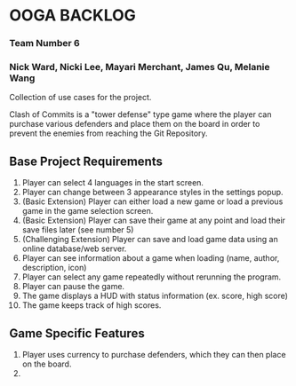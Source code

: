# OOGA BACKLOG
### Team Number 6
### Nick Ward, Nicki Lee, Mayari Merchant, James Qu, Melanie Wang
Collection of use cases for the project. 

Clash of Commits is a "tower defense" type game where the player can purchase various defenders and place them on the
board in order to prevent the enemies from reaching the Git Repository.

## Base Project Requirements
1. Player can select 4 languages in the start screen.
2. Player can change between 3 appearance styles in the settings popup.
3. (Basic Extension) Player can either load a new game or load a previous game in the game selection screen.
4. (Basic Extension) Player can save their game at any point and load their save files later (see number 5)
5. (Challenging Extension) Player can save and load game data using an online database/web server.
6. Player can see information about a game when loading (name, author, description, icon)
7. Player can select any game repeatedly without rerunning the program.
8. Player can pause the game.
9. The game displays a HUD with status information (ex. score, high score)
10. The game keeps track of high scores.

## Game Specific Features
1. Player uses currency to purchase defenders, which they can then place on the board.
2. 